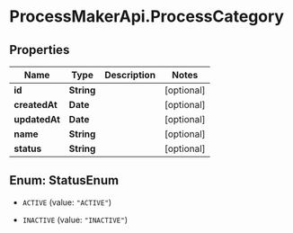 # ProcessMakerApi.ProcessCategory

## Properties

Name | Type | Description | Notes
------------ | ------------- | ------------- | -------------
**id** | **String** |  | [optional] 
**createdAt** | **Date** |  | [optional] 
**updatedAt** | **Date** |  | [optional] 
**name** | **String** |  | [optional] 
**status** | **String** |  | [optional] 



## Enum: StatusEnum


* `ACTIVE` (value: `"ACTIVE"`)

* `INACTIVE` (value: `"INACTIVE"`)





